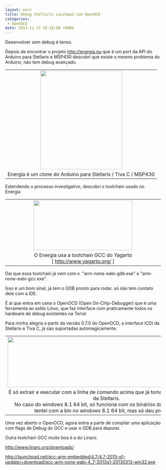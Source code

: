 ```yaml
---
layout: post
title: Debug Stellaris Lauchpad com OpenOCD
categories:
 - OpenOCD
date: 2013-11-17 15:18:00 +0000
---
```


Desenvolver sem debug é tenso.  

  

<a name="more"></a>  
  

Depois de encontrar o projeto http://energia.nu que é um port da API do Arduino para Stellaris e MSP430 descobri que existe o mesmo problema do Arduino, não tem debug avançado.  

  

  

<table align="center" cellpadding="0" cellspacing="0" class="tr-caption-container" style="margin-left: auto; margin-right: auto; text-align: center;"><tbody>
<tr><td style="text-align: center;"><a href="http://4.bp.blogspot.com/-jaX-1vCa_K0/UoVUs7-NLAI/AAAAAAAAnMw/WHiObWTb9Ug/s1600/energia-ide.PNG" imageanchor="1" style="margin-left: auto; margin-right: auto;"><img border="0" height="320" src="http://4.bp.blogspot.com/-jaX-1vCa_K0/UoVUs7-NLAI/AAAAAAAAnMw/WHiObWTb9Ug/s320/energia-ide.PNG" width="265"/></a></td></tr>
<tr><td class="tr-caption" style="text-align: center;">Energia é um clone do Arduino para Stellaris / Tiva C / MSP430</td></tr>
</tbody></table>

  

Estendendo o processo investigativo, descobri o toolchain usado no Energia  

<table align="center" cellpadding="0" cellspacing="0" class="tr-caption-container" style="margin-left: auto; margin-right: auto; text-align: center;"><tbody>
<tr><td style="text-align: center;"><a href="http://4.bp.blogspot.com/-P2nW9w0YrIE/UoVVKjmWr-I/AAAAAAAAnM4/vPSE3dJ5GZ4/s1600/energia-gcc-yagarto.PNG" imageanchor="1" style="margin-left: auto; margin-right: auto;"><img border="0" height="162" src="http://4.bp.blogspot.com/-P2nW9w0YrIE/UoVVKjmWr-I/AAAAAAAAnM4/vPSE3dJ5GZ4/s320/energia-gcc-yagarto.PNG" width="320"/></a></td></tr>
<tr><td class="tr-caption" style="text-align: center;">O Energia usa a toolchain GCC do Yagarto [&nbsp;<a href="http://www.yagarto.org/">http://www.yagarto.org/</a>&nbsp;]</td></tr>
</tbody></table>

Dai que essa toolchain já vem com o &nbsp;"arm-none-eabi-gdb.exe" e "arm-none-eabi-gcc.exe".  

Isso é um bom sinal, já tem o GDB pronto para rodar, só não tem contato dele com a IDE.  

  

É ai que entra em cena o OpenOCD (Open On-Chip-Debugger) que é uma ferramenta ao estilo Linux, que faz interface com praticamente todos os hardware de debug existentes na Terra!  

Para minha alegria a partir da versão 0.7.0 do OpenOCD, a interface ICDI da Stellaris e Tiva C, já são suportadas automagicamente.  

  

<table align="center" cellpadding="0" cellspacing="0" class="tr-caption-container" style="margin-left: auto; margin-right: auto; text-align: center;"><tbody>
<tr><td style="text-align: center;"><a href="http://4.bp.blogspot.com/-C0MrtlBqoGc/UoVS-wqcAyI/AAAAAAAAnMk/U1y1TvDhayg/s1600/openocd-stellaris.PNG" imageanchor="1" style="margin-left: auto; margin-right: auto;"><img border="0" height="163" src="http://4.bp.blogspot.com/-C0MrtlBqoGc/UoVS-wqcAyI/AAAAAAAAnMk/U1y1TvDhayg/s640/openocd-stellaris.PNG" width="640"/></a></td></tr>
<tr><td class="tr-caption" style="text-align: center;">É só extrair e executar com a linha de comando acima que já tomou posso do debug da Stellaris.<br/>
No caso do windows 8.1 64 bit, só funciona com os binários da pasta bin-x64, tentei com a bin no windows 8.1 64 bit, mas só deu problema.</td></tr>
</tbody></table>

Uma vez aberto o OpenOCD, agora entra a parte de compilar uma aplicação com flags de Debug do GCC e usar o GDB para depurar.  

  

  

  

  

Outra toolchain GCC muito boa é a do Linaro.  

<http://www.linaro.org/downloads/>  

http://launchpad.net/gcc-arm-embedded/4.7/4.7-2013-q1-update/+download/gcc-arm-none-eabi-4_7-2013q1-20130313-win32.exe